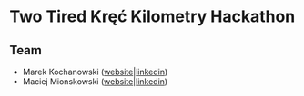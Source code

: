 # Two Tired Kręć Kilometry Hackathon

## Team

- Marek Kochanowski ([website](https://kochanow.ski)|[linkedin](https://www.linkedin.com/in/marekkochanowski/))
- Maciej Mionskowski ([website](https://mionkowski.pl)|[linkedin](https://www.linkedin.com/in/mionskowski/))

